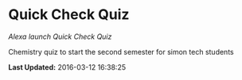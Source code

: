 # Quick Check Quiz
*Alexa launch Quick Check Quiz*

Chemistry quiz to start the second semester for simon tech students

**Last Updated:** 2016-03-12 16:38:25